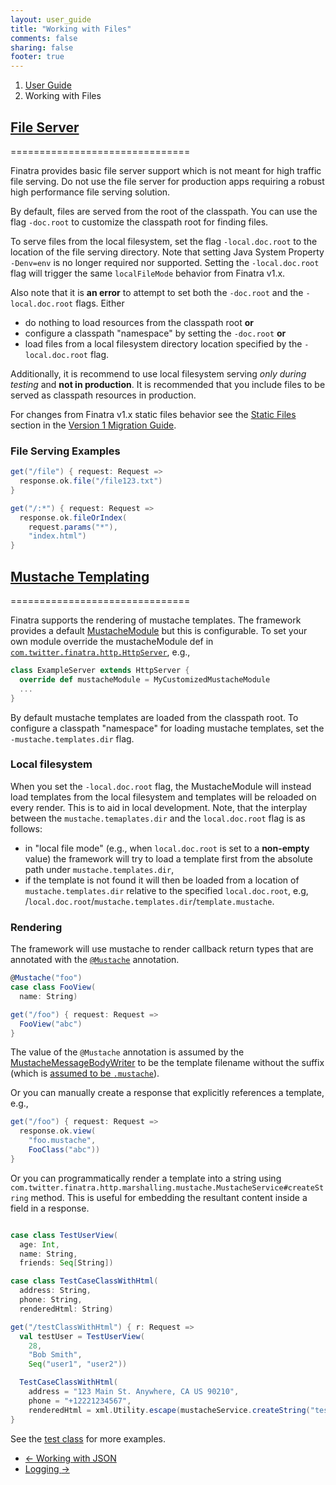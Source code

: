 ```yaml
---
layout: user_guide
title: "Working with Files"
comments: false
sharing: false
footer: true
---
```


<ol class="breadcrumb">
  <li><a href="/finatra/user-guide">User Guide</a></li>
  <li class="active">Working with Files</li>
</ol>

## <a name="file-server" href="#file-server">File Server</a>
===============================

Finatra provides basic file server support which is not meant for high traffic file serving. Do not use the file server for production apps requiring a robust high performance file serving solution.

By default, files are served from the root of the classpath. You can use the flag `-doc.root` to customize the classpath root for finding files.

To serve files from the local filesystem, set the flag `-local.doc.root` to the location of the file serving directory. Note that setting Java System Property `-Denv=env` is no longer required nor supported. Setting the `-local.doc.root` flag will trigger the same `localFileMode` behavior from Finatra v1.x.

Also note that it is **an error** to attempt to set both the `-doc.root` and the `-local.doc.root` flags. Either

- do nothing to load resources from the classpath root **or**
- configure a classpath "namespace" by setting the `-doc.root` **or**
- load files from a local filesystem directory location specified by the `-local.doc.root` flag.

Additionally, it is recommend to use local filesystem serving *only during testing* and **not in production**. It is recommended that you include files to be served as classpath resources in production.

For changes from Finatra v1.x static files behavior see the [Static Files](https://github.com/twitter/finatra/blob/master/http/Version1MigrationGuide.md#v1-static-files) section in the [Version 1 Migration Guide](https://github.com/twitter/finatra/blob/master/http/Version1MigrationGuide.md).

### File Serving Examples

```scala
get("/file") { request: Request =>
  response.ok.file("/file123.txt")
}

get("/:*") { request: Request =>
  response.ok.fileOrIndex(
    request.params("*"),
    "index.html")
}
```

## <a name="mustache" href="#mustache">Mustache Templating</a>
===============================

Finatra supports the rendering of mustache templates. The framework provides a default [MustacheModule](https://github.com/twitter/finatra/blob/master/http/src/main/scala/com/twitter/finatra/http/modules/MustacheModule.scala) but this is configurable. To set your own module override the mustacheModule def in [`com.twitter.finatra.http.HttpServer`](https://github.com/twitter/finatra/blob/master/http/src/main/scala/com/twitter/finatra/http/HttpServer.scala#L63), e.g.,

```scala
class ExampleServer extends HttpServer {
  override def mustacheModule = MyCustomizedMustacheModule
  ...
}
```

By default mustache templates are loaded from the classpath root. To configure a classpath "namespace" for loading mustache templates, set the `-mustache.templates.dir` flag.

### Local filesystem

When you set the `-local.doc.root` flag, the MustacheModule will instead load templates from the local filesystem and templates will be reloaded on every render. This is to aid in local development. Note, that the interplay between the `mustache.temaplates.dir` and the `local.doc.root` flag is as follows:

  - in "local file mode" (e.g., when `local.doc.root` is set to a **non-empty** value) the framework will try to load a template first from the absolute path under `mustache.templates.dir`,
  - if the template is not found it will then be loaded from a location of `mustache.templates.dir` relative to the specified `local.doc.root`, e.g, /`local.doc.root`/`mustache.templates.dir`/`template.mustache`.


### Rendering

The framework will use mustache to render callback return types that are annotated with the [`@Mustache`](https://github.com/twitter/finatra/blob/master/http/src/main/java/com/twitter/finatra/response/Mustache.java) annotation.

```scala
@Mustache("foo")
case class FooView(
  name: String)

get("/foo") { request: Request =>
  FooView("abc")
}
```
<div></div>

The value of the `@Mustache` annotation is assumed by the [MustacheMessageBodyWriter](https://github.com/twitter/finatra/blob/master/http/src/main/scala/com/twitter/finatra/http/internal/marshalling/mustache/MustacheMessageBodyWriter.scala) to be the template filename without the suffix (which is [assumed to be `.mustache`](https://github.com/twitter/finatra/blob/master/http/src/main/scala/com/twitter/finatra/http/internal/marshalling/mustache/MustacheMessageBodyWriter.scala#L32)).

Or you can manually create a response that explicitly references a template, e.g.,

```scala
get("/foo") { request: Request =>
  response.ok.view(
    "foo.mustache",
    FooClass("abc"))
}
```
<div></div>

Or you can programmatically render a template into a string using `com.twitter.finatra.http.marshalling.mustache.MustacheService#createString` method. This is useful for embedding the resultant content inside a field in a response.

```scala

case class TestUserView(
  age: Int,
  name: String,
  friends: Seq[String])

case class TestCaseClassWithHtml(
  address: String,
  phone: String,
  renderedHtml: String)

get("/testClassWithHtml") { r: Request =>
  val testUser = TestUserView(
    28,
    "Bob Smith",
    Seq("user1", "user2"))

  TestCaseClassWithHtml(
    address = "123 Main St. Anywhere, CA US 90210",
    phone = "+12221234567",
    renderedHtml = xml.Utility.escape(mustacheService.createString("testHtml.mustache", testUser)))
}
```

See the [test class](https://github.com/twitter/finatra/blob/master/http/src/test/scala/com/twitter/finatra/http/integration/doeverything/test/DoEverythingServerFeatureTest.scala#L1282) for more examples.


<nav>
  <ul class="pager">
    <li class="previous"><a href="/finatra/user-guide/json"><span aria-hidden="true">&larr;</span>&nbsp;Working&nbsp;with&nbsp;JSON</a></li>
    <li class="next"><a href="/finatra/user-guide/logging">Logging&nbsp;<span aria-hidden="true">&rarr;</span></a></li>
  </ul>
</nav>
